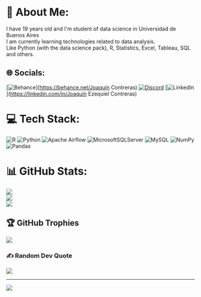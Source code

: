 # 💫 About Me:
I have 19 years old and I'm student of data science in Universidad de Buenos Aires<br>I am currently learning technologies related to data analysis.<br>Like Python (with the data science pack), R, Statistics, Excel, Tableau, SQL and others.<br>


## 🌐 Socials:
[![Behance](https://img.shields.io/badge/Behance-1769ff?logo=behance&logoColor=white)](https://behance.net/Joaquín Contreras) [![Discord](https://img.shields.io/badge/Discord-%237289DA.svg?logo=discord&logoColor=white)](https://discord.gg/3969) [![LinkedIn](https://img.shields.io/badge/LinkedIn-%230077B5.svg?logo=linkedin&logoColor=white)](https://linkedin.com/in/Joaquín Ezequiel Contreras) 

# 💻 Tech Stack:
![R](https://img.shields.io/badge/r-%23276DC3.svg?style=for-the-badge&logo=r&logoColor=white) ![Python](https://img.shields.io/badge/python-3670A0?style=for-the-badge&logo=python&logoColor=ffdd54) ![Apache Airflow](https://img.shields.io/badge/Apache%20Airflow-017CEE?style=for-the-badge&logo=Apache%20Airflow&logoColor=white) ![MicrosoftSQLServer](https://img.shields.io/badge/Microsoft%20SQL%20Sever-CC2927?style=for-the-badge&logo=microsoft%20sql%20server&logoColor=white) ![MySQL](https://img.shields.io/badge/mysql-%2300f.svg?style=for-the-badge&logo=mysql&logoColor=white) ![NumPy](https://img.shields.io/badge/numpy-%23013243.svg?style=for-the-badge&logo=numpy&logoColor=white) ![Pandas](https://img.shields.io/badge/pandas-%23150458.svg?style=for-the-badge&logo=pandas&logoColor=white)
# 📊 GitHub Stats:
![](https://github-readme-stats.vercel.app/api?username=Joaquin-Contreras&theme=dark&hide_border=false&include_all_commits=true&count_private=false)<br/>
![](https://github-readme-streak-stats.herokuapp.com/?user=Joaquin-Contreras&theme=dark&hide_border=false)<br/>
![](https://github-readme-stats.vercel.app/api/top-langs/?username=Joaquin-Contreras&theme=dark&hide_border=false&include_all_commits=true&count_private=false&layout=compact)

## 🏆 GitHub Trophies
![](https://github-profile-trophy.vercel.app/?username=Joaquin-Contreras&theme=radical&no-frame=false&no-bg=false&margin-w=4)

### ✍️ Random Dev Quote
![](https://quotes-github-readme.vercel.app/api?type=horizontal&theme=merko)

---
[![](https://visitcount.itsvg.in/api?id=Joaquin-Contreras&icon=0&color=0)](https://visitcount.itsvg.in)

<!-- Proudly created with GPRM ( https://gprm.itsvg.in ) -->
